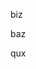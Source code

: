 biz

<!-- markdown-interpolate: cat file.md -->
<!-- end -->

baz

<!-- ```json markdown-interpolate: node script.js -->
<!-- ``` end -->

qux
